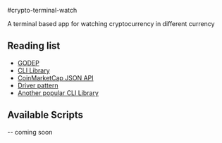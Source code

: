 #crypto-terminal-watch

A terminal based app for watching cryptocurrency in different currency

## Reading list

- [GODEP](https://github.com/tools/godep)
- [CLI Library](https://github.com/urfave/cli)
- [CoinMarketCap JSON API](https://coinmarketcap.com/api/)
- [Driver pattern](https://blog.systemdump.org/go/pattern/2017/08/27/driver-pattern.html)
- [Another popular CLI Library](https://github.com/spf13/cobra)

## Available Scripts

-- coming soon


